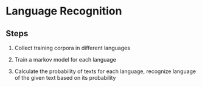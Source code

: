 # Language Recognition

## Steps

1. Collect training corpora in different languages

2. Train a markov model for each language

3. Calculate the probability of texts for each language, recognize language of the given text based on its probability
